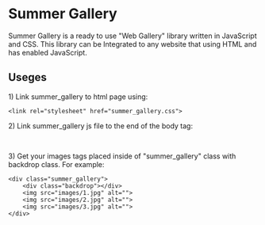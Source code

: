 <h1>Summer Gallery</h1>
<p>
Summer Gallery is a ready to use "Web Gallery" library written in JavaScript and CSS.  This library can be Integrated to any website that using HTML and has enabled JavaScript.
</p>
<h2>Useges</h2>
<p>
1) Link summer_gallery to html page using:
</p>
<pre>
<code>&lt;&#108;&#105;&#110;&#107;&#32;&#114;&#101;&#108;&equals;&quot;&#115;&#116;&#121;&#108;&#101;&#115;&#104;&#101;&#101;&#116;&quot;&#32;&#104;&#114;&#101;&#102;&equals;&quot;&#115;&#117;&#109;&#109;&#101;&#114;&lowbar;&#103;&#97;&#108;&#108;&#101;&#114;&#121;&period;&#99;&#115;&#115;&quot;&gt;</code>
</pre>
<p>
2) Link summer_gallery js file to the end of the body tag:
</p>
<pre>
<code><script src="summer_gallery.js"></script></code>
</pre>
<p>
3) Get your images tags placed inside of "summer_gallery" class with backdrop class. For example:
</p>
<pre>
<code>&lt;&#100;&#105;&#118;&#32;&#99;&#108;&#97;&#115;&#115;&equals;&quot;&#115;&#117;&#109;&#109;&#101;&#114;&lowbar;&#103;&#97;&#108;&#108;&#101;&#114;&#121;&quot;&gt;
&#32;&#32;&#32;&#32;&lt;&#100;&#105;&#118;&#32;&#99;&#108;&#97;&#115;&#115;&equals;&quot;&#98;&#97;&#99;&#107;&#100;&#114;&#111;&#112;&quot;&gt;&lt;&sol;&#100;&#105;&#118;&gt;
&#32;&#32;&#32;&#32;&lt;&#105;&#109;&#103;&#32;&#115;&#114;&#99;&equals;&quot;&#105;&#109;&#97;&#103;&#101;&#115;&sol;&#49;&period;&#106;&#112;&#103;&quot;&#32;&#97;&#108;&#116;&equals;&quot;&quot;&gt;
&#32;&#32;&#32;&#32;&lt;&#105;&#109;&#103;&#32;&#115;&#114;&#99;&equals;&quot;&#105;&#109;&#97;&#103;&#101;&#115;&sol;&#50;&period;&#106;&#112;&#103;&quot;&#32;&#97;&#108;&#116;&equals;&quot;&quot;&gt;
&#32;&#32;&#32;&#32;&lt;&#105;&#109;&#103;&#32;&#115;&#114;&#99;&equals;&quot;&#105;&#109;&#97;&#103;&#101;&#115;&sol;&#51;&period;&#106;&#112;&#103;&quot;&#32;&#97;&#108;&#116;&equals;&quot;&quot;&gt;
&lt;&sol;&#100;&#105;&#118;&gt;</code>
</pre>